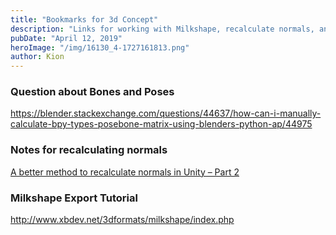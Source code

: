 ```yaml
---
title: "Bookmarks for 3d Concept"
description: "Links for working with Milkshape, recalculate normals, and poses"
pubDate: "April 12, 2019"
heroImage: "/img/16130_4-1727161813.png"
author: Kion
---
```


### Question about Bones and Poses

https://blender.stackexchange.com/questions/44637/how-can-i-manually-calculate-bpy-types-posebone-matrix-using-blenders-python-ap/44975

### Notes for recalculating normals

[A better method to recalculate normals in Unity – Part 2](https://schemingdeveloper.com/2017/03/26/better-method-recalculate-normals-unity-part-2/)

### Milkshape Export Tutorial

http://www.xbdev.net/3dformats/milkshape/index.php